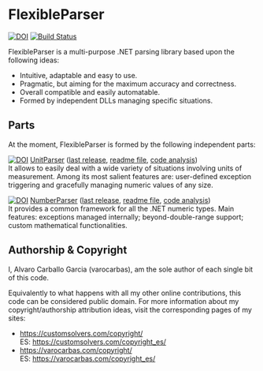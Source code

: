 # FlexibleParser        

[![DOI](https://zenodo.org/badge/DOI/10.5281/zenodo.439945.svg)](https://doi.org/10.5281/zenodo.439945) [![Build Status](https://travis-ci.org/varocarbas/FlexibleParser.svg?branch=master)](https://travis-ci.org/varocarbas/FlexibleParser)


FlexibleParser is a multi-purpose .NET parsing library based upon the following ideas:

- Intuitive, adaptable and easy to use.
- Pragmatic, but aiming for the maximum accuracy and correctness.
- Overall compatible and easily automatable. 
- Formed by independent DLLs managing specific situations.

## Parts

At the moment, FlexibleParser is formed by the following independent parts:

[![DOI](https://zenodo.org/badge/DOI/10.5281/zenodo.439729.svg)](https://doi.org/10.5281/zenodo.439729) [UnitParser](https://customsolvers.com/unit_parser/) ([last release](https://github.com/varocarbas/FlexibleParser/releases/tag/UnitParser__1.0.6301.23655), [readme file](https://github.com/varocarbas/FlexibleParser/blob/master/all_readme/UnitParser.md), [code analysis](https://varocarbas.com/unit_parser_code/))<br/>
It allows to easily deal with a wide variety of situations involving units of measurement.
Among its most salient features are: user-defined exception triggering and gracefully managing numeric values of any size.


[![DOI](https://zenodo.org/badge/DOI/10.5281/zenodo.439942.svg)](https://doi.org/10.5281/zenodo.439942) [NumberParser](https://customsolvers.com/number_parser/) ([last release](https://github.com/varocarbas/FlexibleParser/releases/tag/NumberParser_1.0.6302.28051), [readme file](https://github.com/varocarbas/FlexibleParser/blob/master/all_readme/NumberParser.md), [code analysis](https://varocarbas.com/number_parser_code/))<br/>It provides a common framework for all the .NET numeric types. Main features: exceptions managed internally; beyond-double-range support; custom mathematical functionalities.


## Authorship & Copyright

I, Alvaro Carballo Garcia (varocarbas), am the sole author of each single bit of this code.

Equivalently to what happens with all my other online contributions, this code can be considered public domain. For more information about my copyright/authorship attribution ideas, visit the corresponding pages of my sites:
- https://customsolvers.com/copyright/<br/> 
ES: https://customsolvers.com/copyright_es/
- https://varocarbas.com/copyright/<br/>
ES: https://varocarbas.com/copyright_es/